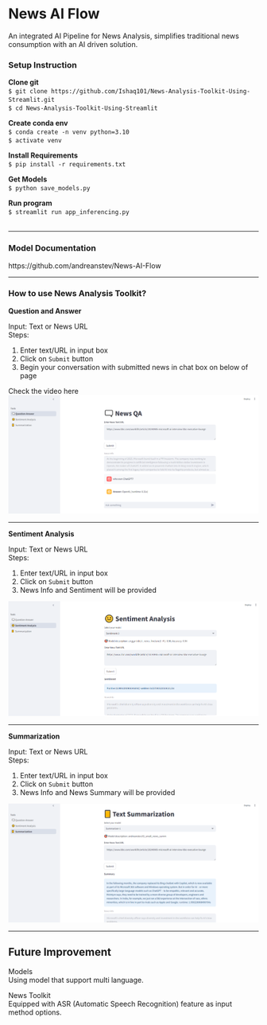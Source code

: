 # News AI Flow
An integrated AI Pipeline for News Analysis, simplifies traditional news consumption with an AI driven solution.

<h3>Setup Instruction</h3>

**Clone git** \
`$ git clone https://github.com/Ishaq101/News-Analysis-Toolkit-Using-Streamlit.git` \
`$ cd News-Analysis-Toolkit-Using-Streamlit` 

**Create conda env** \
`$ conda create -n venv python=3.10` \
`$ activate venv`

**Install Requirements** \
`$ pip install -r requirements.txt`

**Get Models** \
`$ python save_models.py`

**Run program** \
`$ streamlit run app_inferencing.py`
<br><br>

----
<h3>Model Documentation</h3>
https://github.com/andreanstev/News-AI-Flow

----
<h3>How to use News Analysis Toolkit?</h3>

<caption><b>Question and Answer</b></caption>

Input: Text or News URL\
Steps:
1. Enter text/URL in input box
2. Click on `Submit` button
3. Begin your conversation with submitted news in chat box on below of page

Check the video here
[![QnA](./images/qa.PNG)](./videos/QnA.mp4)

---

<caption><b>Sentiment Analysis</b></caption>

Input: Text or News URL\
Steps: 
1. Enter text/URL in input box
2. Click on `Submit` button
3. News Info and Sentiment will be provided

[![Sentiment Analysis](./images/sentiment.PNG)](./videos/Sentiment_Analysis.mp4)

---

<caption><b>Summarization</b></caption>

Input: Text or News URL\
Steps: 
1. Enter text/URL in input box
2. Click on `Submit` button
3. News Info and News Summary will be provided

[![Summarization](./images/summarization.PNG)](./videos/Summarization.mp4)

---

## Future Improvement
Models \
Using model that support multi language.

News Toolkit \
Equipped with ASR (Automatic Speech Recognition) feature as input method options.
